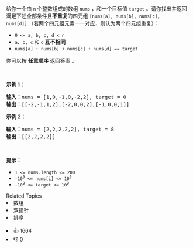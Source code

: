 <p>给你一个由 <code>n</code> 个整数组成的数组&nbsp;<code>nums</code> ，和一个目标值 <code>target</code> 。请你找出并返回满足下述全部条件且<strong>不重复</strong>的四元组&nbsp;<code>[nums[a], nums[b], nums[c], nums[d]]</code>&nbsp;（若两个四元组元素一一对应，则认为两个四元组重复）：</p>

<ul> 
 <li><code>0 &lt;= a, b, c, d&nbsp;&lt; n</code></li> 
 <li><code>a</code>、<code>b</code>、<code>c</code> 和 <code>d</code> <strong>互不相同</strong></li> 
 <li><code>nums[a] + nums[b] + nums[c] + nums[d] == target</code></li> 
</ul>

<p>你可以按 <strong>任意顺序</strong> 返回答案 。</p>

<p>&nbsp;</p>

<p><strong>示例 1：</strong></p>

<pre>
<strong>输入：</strong>nums = [1,0,-1,0,-2,2], target = 0
<strong>输出：</strong>[[-2,-1,1,2],[-2,0,0,2],[-1,0,0,1]]
</pre>

<p><strong>示例 2：</strong></p>

<pre>
<strong>输入：</strong>nums = [2,2,2,2,2], target = 8
<strong>输出：</strong>[[2,2,2,2]]
</pre>

<p>&nbsp;</p>

<p><strong>提示：</strong></p>

<ul> 
 <li><code>1 &lt;= nums.length &lt;= 200</code></li> 
 <li><code>-10<sup>9</sup> &lt;= nums[i] &lt;= 10<sup>9</sup></code></li> 
 <li><code>-10<sup>9</sup> &lt;= target &lt;= 10<sup>9</sup></code></li> 
</ul>

<div><div>Related Topics</div><div><li>数组</li><li>双指针</li><li>排序</li></div></div><br><div><li>👍 1664</li><li>👎 0</li></div>